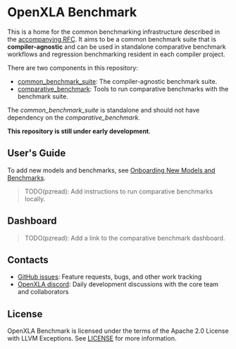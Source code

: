 # OpenXLA Benchmark

This is a home for the common benchmarking infrastructure described in the
[accompanying RFC](https://github.com/openxla/community/blob/main/rfcs/20230510-common-benchmark-suite.md).
It aims to be a common benchmark suite that is **compiler-agnostic** and can be
used in standalone comparative benchmark workflows and regression benchmarking
resident in each compiler project.

There are two components in this repository:

- [common_benchmark_suite](/common_benchmark_suite): The compiler-agnostic
  benchmark suite.
- [comparative_benchmark](/comparative_benchmark): Tools to run comparative
  benchmarks with the benchmark suite.

The *common_benchmark_suite* is standalone and should not have dependency on the
*comparative_benchmark*.

**This repository is still under early development**.

## User's Guide

To add new models and benchmarks, see
[Onboarding New Models and Benchmarks](/common_benchmark_suite#onboarding-new-models-and-benchmarks).

> TODO(pzread): Add instructions to run comparative benchmarks locally.

## Dashboard

> TODO(pzread): Add a link to the comparative benchmark dashboard.

## Contacts

* [GitHub issues](https://github.com/openxla/openxla-benchmark/issues):
  Feature requests, bugs, and other work tracking
* [OpenXLA discord](https://discord.gg/UjC3bJXr7A): Daily development
  discussions with the core team and collaborators

## License

OpenXLA Benchmark is licensed under the terms of the Apache 2.0 License with
LLVM Exceptions. See [LICENSE](LICENSE) for more information.
